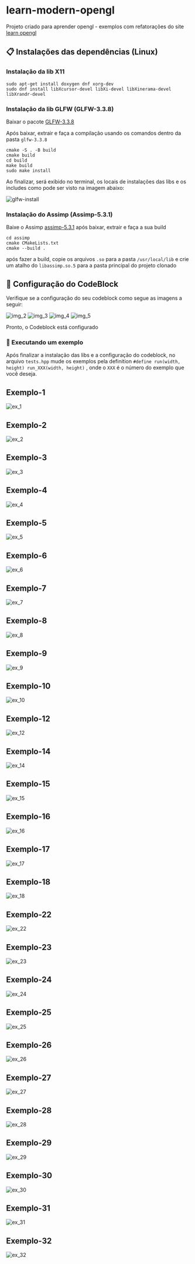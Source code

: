 # learn-modern-opengl

Projeto criado para aprender opengl - exemplos com refatorações do site [learn opengl](https://learnopengl.com/)

## 📋 Instalações das dependências (Linux)

### Instalação da lib X11

```
sudo apt-get install doxygen dnf xorg-dev
sudo dnf install libXcursor-devel libXi-devel libXinerama-devel libXrandr-devel
```

### Instalação da lib GLFW (GLFW-3.3.8)

Baixar o pacote [GLFW-3.3.8](https://www.glfw.org/download)

Após baixar, extrair e faça a compilação usando os comandos dentro da pasta ```glfw-3.3.8```

```
cmake -S . -B build
cmake build
cd build
make build
sudo make install
```

Ao finalizar, será exibido no terminal, os locais de instalações das libs e os includes como pode ser visto na imagem abaixo:

![glfw-install](./images/img_1.png)

### Instalação do Assimp (Assimp-5.3.1)

Baixe o Assimp [assimp-5.3.1](https://github.com/assimp/assimp)
após baixar, extrair e faça a sua build

```
cd assimp
cmake CMakeLists.txt 
cmake --build .
```

após fazer a build, copie os arquivos ```.so``` para a pasta ```/usr/local/lib``` e crie um atalho do ```libassimp.so.5``` para a 
pasta principal do projeto clonado

## 🔧 Configuração do CodeBlock

Verifique se a configuração do seu codeblock como segue as imagens a seguir:

![img_2](./images/img_2.png)
![img_3](./images/img_3.png)
![img_4](./images/img_4.png)
![img_5](./images/img_5.png)

Pronto, o Codeblock está configurado

### 🚀 Executando um exemplo

Após finalizar a instalação das libs e a configuração do codeblock, no arquivo ```tests.hpp``` mude os exemplos pela definition ```#define run(width, height) run_XXX(width, height)``` , onde o ```XXX``` é o número do exemplo que você deseja.

## Exemplo-1
![ex_1](./images/ex_1.png)

## Exemplo-2
![ex_2](./images/ex_2.png)

## Exemplo-3
![ex_3](./images/ex_3.png)

## Exemplo-4
![ex_4](./images/ex_4.gif)

## Exemplo-5
![ex_5](./images/ex_5.png)

## Exemplo-6
![ex_6](./images/ex_6.gif)

## Exemplo-7
![ex_7](./images/ex_7.gif)

## Exemplo-8
![ex_8](./images/ex_8.gif)

## Exemplo-9
![ex_9](./images/ex_9.gif)

## Exemplo-10
![ex_10](./images/ex_10.gif)

## Exemplo-12
![ex_12](./images/ex_12.png)

## Exemplo-14
![ex_14](./images/ex_14.png)

## Exemplo-15
![ex_15](./images/ex_15.png)

## Exemplo-16
![ex_16](./images/ex_16.png)

## Exemplo-17
![ex_17](./images/ex_17.png)

## Exemplo-18
![ex_18](./images/ex_18.png)

## Exemplo-22
![ex_22](./images/ex_22.png)

## Exemplo-23
![ex_23](./images/ex_23.png)

## Exemplo-24
![ex_24](./images/ex_24.gif)

## Exemplo-25
![ex_25](./images/ex_25.png)

## Exemplo-26
![ex_26](./images/ex_26.png)

## Exemplo-27
![ex_27](./images/ex_27.png)

## Exemplo-28
![ex_28](./images/ex_28.png)

## Exemplo-29
![ex_29](./images/ex_29.png)

## Exemplo-30
![ex_30](./images/ex_30.png)

## Exemplo-31
![ex_31](./images/ex_31.png)

## Exemplo-32
![ex_32](./images/ex_32.gif)